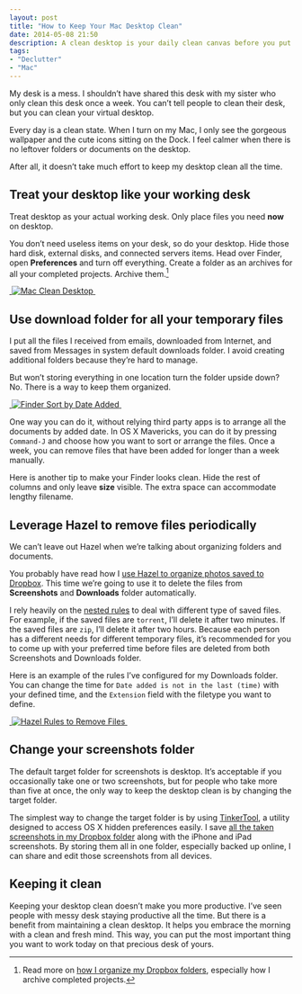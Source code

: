 ```yaml
---
layout: post
title: "How to Keep Your Mac Desktop Clean"
date: 2014-05-08 21:50
description: A clean desktop is your daily clean canvas before you put down the most important thing you need to work on.
tags:
- "Declutter"
- "Mac"
---
```


My desk is a mess. I shouldn’t have shared this desk with my sister who only clean this desk once a week. You can’t tell people to clean their desk, but you can clean your virtual desktop.

<!-- more -->

Every day is a clean state. When I turn on my Mac, I only see the gorgeous wallpaper and the cute icons sitting on the Dock. I feel calmer when there is no leftover folders or documents on the desktop.

After all, it doesn’t take much effort to keep my desktop clean all the time.

## Treat your desktop like your working desk

Treat desktop as your actual working desk. Only place files you need **now** on desktop.

You don’t need useless items on your desk, so do your desktop. Hide those hard disk, external disks, and connected servers items. Head over Finder, open **Preferences** and turn off everything. Create a folder as an archives for all your completed projects. Archive them.[^1]

[ ![Mac Clean Desktop][image-1] ][2]

## Use download folder for all your temporary files

I put all the files I received from emails, downloaded from Internet, and saved from Messages in system default downloads folder. I avoid creating additional folders because they’re hard to manage. 

But won’t storing everything in one location turn the folder upside down? No. There is a way to keep them organized.

[ ![Finder Sort by Date Added][image-2] ][3]

One way you can do it, without relying third party apps is to arrange all the documents by added date. In OS X Mavericks, you can do it by pressing `Command-J` and choose how you want to sort or arrange the files. Once a week, you can remove files that have been added for longer than a week manually.

Here is another tip to make your Finder looks clean. Hide the rest of columns and only leave **size** visible. The extra space can accommodate lengthy filename.

## Leverage Hazel to remove files periodically

We can’t leave out Hazel when we’re talking about organizing folders and documents.

You probably have read how I [use Hazel to organize photos saved to Dropbox][4]. This time we’re going to use it to delete the files from **Screenshots** and **Downloads** folder automatically.

I rely heavily on the [nested rules][5] to deal with different type of saved files. For example, if the saved files are `torrent`, I’ll delete it after two minutes. If the saved files are `zip`, I’ll delete it after two hours. Because each person has a different needs for different temporary files, it’s recommended for you to come up with your preferred time before files are deleted from both Screenshots and Downloads folder.

Here is an example of the rules I’ve configured for my Downloads folder. You can change the time for `Date added is not in the last (time)` with your defined time, and the `Extension` field with the filetype you want to define.

[ ![Hazel Rules to Remove Files][image-3] ][6]

## Change your screenshots folder

The default target folder for screenshots is desktop. It’s acceptable if you occasionally take one or two screenshots, but for people who take more than five at once, the only way to keep the desktop clean is by changing the target folder.

The simplest way to change the target folder is by using [TinkerTool][7], a utility designed to access OS X hidden preferences easily. I save [all the taken screenshots in my Dropbox folder][8] along with the iPhone and iPad screenshots. By storing them all in one folder, especially backed up online, I can share and edit those screenshots from all devices.

## Keeping it clean

Keeping your desktop clean doesn’t make you more productive. I’ve seen people with messy desk staying productive all the time. But there is a benefit from maintaining a clean desktop. It helps you embrace the morning with a clean and fresh mind. This way, you can put the most important thing you want to work today on that precious desk of yours.

[^1]:	Read more on [how I organize my Dropbox folders](http://sayzlim.net/organize-files-in-dropbox "How I Organize Files in Dropbox - Sayz Lim"), especially how I archive completed projects.

[1]:	http://sayzlim.net/organize-files-in-dropbox "How I Organize Files in Dropbox - Sayz Lim"
[2]:	http://images.sayzlim.net/2014/05/finder_desktop.jpg "Mac Clean Desktop"
[3]:	http://images.sayzlim.net/2014/05/finder_view.jpg "Finder Sort by Date Added"
[4]:	http://sayzlim.net/move-entire-iphoto-library-to-dropbox/ "Move Entire iPhoto Library to Dropbox - Sayz Lim"
[5]:	http://sayzlim.net/nested-rules-osx "Why You Should Start Using OS X Nested Rules - Sayz Lim"
[6]:	http://images.sayzlim.net/2014/05/finder_hazel.jpg "Hazel Rules to Remove Files"
[7]:	http://www.bresink.com/osx/TinkerTool.html "TinkerTool: Description - Marcel Bresink Software-Systeme"
[8]:	http://sayzlim.net/manage-screenshots-hazel "Manage iPad and iPhone Screenshots with Hazel - Sayz Lim"

[image-1]:	http://images.sayzlim.net/2014/05/finder_desktop.jpg "Mac Clean Desktop"
[image-2]:	http://images.sayzlim.net/2014/05/finder_view.jpg "Finder Sort by Date Added"
[image-3]:	http://images.sayzlim.net/2014/05/finder_hazel.jpg "Hazel Rules to Remove Files"